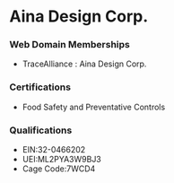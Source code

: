 # Aina Design Corp.

### Web Domain Memberships
- TraceAlliance : Aina Design Corp.
### Certifications
- Food Safety and Preventative Controls
### Qualifications
- EIN:32-0466202
- UEI:ML2PYA3W9BJ3
- Cage Code:7WCD4
